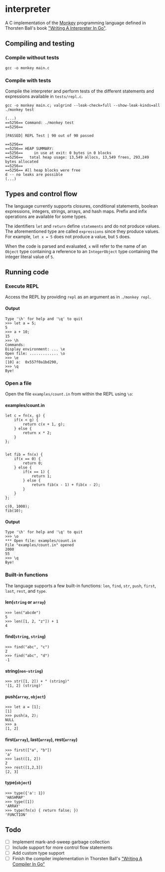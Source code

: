 # interpreter
A C implementation of the [Monkey](https://monkeylang.org/) programming language defined in Thorsten Ball's book ["Writing A Interpreter In Go"](https://interpreterbook.com/).
## Compiling and testing
### Compile without tests
`gcc -o monkey main.c`
### Compile with tests
Compile the interpreter and perform tests of the different statements and expressions available in `tests/repl.c`.

`gcc -o monkey main.c; valgrind --leak-check=full --show-leak-kinds=all ./monkey test`
```
(...)
==5256== Command: ./monkey test
==5256==

[PASSED] REPL Test | 90 out of 90 passed

==5256==
==5256== HEAP SUMMARY:
==5256==     in use at exit: 0 bytes in 0 blocks
==5256==   total heap usage: 13,549 allocs, 13,549 frees, 293,249 bytes allocated
==5256==
==5256== All heap blocks were free
d -- no leaks are possible
(...)
```
## Types and control flow
The language currently supports closures, conditional statements, boolean expressions, integers, strings, arrays, and hash maps. Prefix and infix operations are available for some types.

The identifiers `let` and `return` define `statements` and do not produce values. The aforementioned type are called `expressions` since they produce values. For example, `let x = 5` does not produce a value, but `5` does.

When the code is parsed and evaluated, `x` will refer to the name of an `Object` type containing a reference to an `IntegerObject` type containing the integer literal value of `5`.
## Running code
### Execute REPL
Access the REPL by providing `repl` as an argument as in `./monkey repl`.
#### Output
```
Type '\h' for help and '\q' to quit
>>> let a = 5;
5
>>> a + 10;
15
>>> \h
Commands:
Display environment: ... \e
Open file: ............. \o
>>> \e
[10] a:  0x557f0a1bd290,
>>> \q
Bye!
```
### Open a file
Open the file `examples/count.in` from within the REPL using `\o`:

#### examples/count.in
```
let c = fn(x, g) {
    if(x < g) {
        return c(x + 1, g);
    } else {
        return x * 2;
    }
};


let fib = fn(x) {
    if(x == 0) {
        return 0;
    } else {
        if(x == 1) {
            return 1;
        } else {
            return fib(x - 1) + fib(x - 2);
        }
    }
};

c(0, 1000);
fib(10);
```
#### Output
```
Type '\h' for help and '\q' to quit
>>> \o
*** Open file: examples/count.in
File "examples/count.in" opened
2000
55
>>> \q
Bye!
```
### Built-in functions
The language supports a few built-in functions: `len`, `find`, `str`, `push`, `first`, `last`, `rest`, and `type`.
#### len(`string` or `array`)
```
>>> len("abcde")
5
>>> len([1, 2, "z"]) + 1
4
```
#### find(`string`, `string`)
```
>>> find("abc", "c")
2
>>> find("abc", "d")
-1
```
#### string(`non-string`)
````
>>> str([1, 2]) + " (string)"
'[1, 2] (string)'
````
#### push(`array`, `object`)
````
>>> let a = [1];
[1]
>>> push(a, 2);
NULL
>>> a
[1, 2]
````
#### first(`array`), last(`array`), rest(`array`)
````
>>> first(["a", "b"])
'a'
>>> last([1, 2])
2
>>> rest([1,2,3])
[2, 3]
````
#### type(`object`)
````
>>> type({'a': 1})
'HASHMAP'
>>> type([1])
'ARRAY'
>>> type(fn(x) { return false; })
'FUNCTION'
````
## Todo
- [ ] Implement mark-and-sweep garbage collection
- [ ] Include support for more control flow statements
- [ ] Add custom type support
- [ ] Finish the compiler implementation in Thorsten Ball's ["Writing A Compiler In Go"](https://compilerbook.com/)
